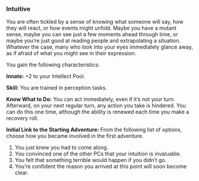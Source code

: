 ### Intuitive

<!-- P, ID: 050605 -->

You are often tickled by a sense of knowing what someone will say, how they will react, or how events might unfold. Maybe you have a mutant sense, maybe you can see just a few moments ahead through time, or maybe you’re just good at reading people and extrapolating a situation. Whatever the case, many who look into your eyes immediately glance away, as if afraid of what you might see in their expression.

<!-- P, ID: 050606 -->

You gain the following characteristics:

<!-- P, ID: 050607 -->

**Innate:** +2 to your Intellect Pool.

<!-- P, ID: 050608 -->

**Skill:** You are trained in perception tasks.

<!-- P, ID: 050609 -->

**Know What to Do:** You can act immediately, even if it’s not your turn. Afterward, on your next regular turn, any action you take is hindered. You can do this one time, although the ability is renewed each time you make a recovery roll.

<!-- P, ID: 050610 -->

**Initial Link to the Starting Adventure:** From the following list of options, choose how you became involved in the first adventure.

<!-- L, ID: 050611 -->

1. You just knew you had to come along.
2. You convinced one of the other PCs that your intuition is invaluable.
3. You felt that something terrible would happen if you didn’t go.
4. You’re confident the reason you arrived at this point will soon become clear.

<!-- /L -->

